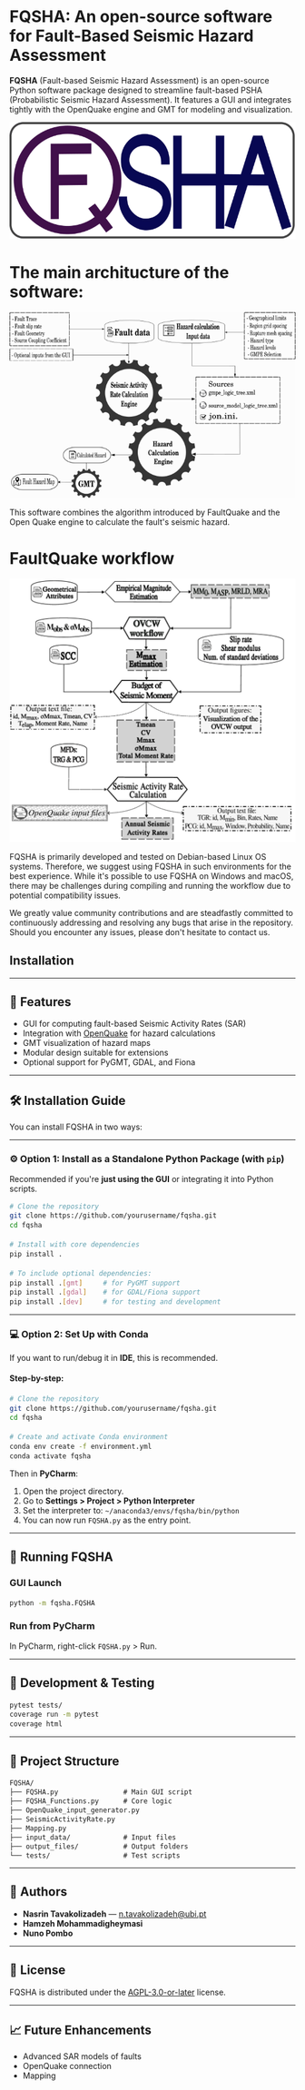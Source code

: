 #  FQSHA: An open-source software for Fault-Based Seismic Hazard Assessment

**FQSHA** (Fault-based Seismic Hazard Assessment) is an open-source Python software package designed to streamline fault-based PSHA (Probabilistic Seismic Hazard Assessment). It features a GUI and integrates tightly with the OpenQuake engine and GMT for modeling and visualization.

![FQSHA](https://github.com/GeoSignalAnalysis/FQSHA/blob/main/logo-1.png)

# The main architucture of the software:

![FQSHA](https://github.com/GeoSignalAnalysis/FQSHA/blob/main/Software_architecture.png)


This software combines the algorithm introduced by FaultQuake and the Open Quake engine to calculate the fault's seismic hazard.


# FaultQuake workflow

![FaultQuake](https://github.com/GeoSignalAnalysis/FaultQuake/blob/main/FaultQuake_workflow.png)


FQSHA is primarily developed and tested on Debian-based Linux OS systems. Therefore, we suggest using FQSHA in such environments for the best experience. While it's possible to use FQSHA on Windows and macOS, there may be challenges during compiling and running the workflow due to potential compatibility issues.

We greatly value community contributions and are steadfastly committed to continuously addressing and resolving any bugs that arise in the repository. Should you encounter any issues, please don't hesitate to contact us.


## Installation


---

## 🚀 Features

- GUI for computing fault-based Seismic Activity Rates (SAR)
- Integration with [OpenQuake](https://github.com/gem/oq-engine) for hazard calculations
- GMT visualization of hazard maps
- Modular design suitable for extensions
- Optional support for PyGMT, GDAL, and Fiona

---

## 🛠️ Installation Guide

You can install FQSHA in two ways:

---

### ⚙️ Option 1: Install as a Standalone Python Package (with `pip`)

Recommended if you're **just using the GUI** or integrating it into Python scripts.

```bash
# Clone the repository
git clone https://github.com/yourusername/fqsha.git
cd fqsha

# Install with core dependencies
pip install .

# To include optional dependencies:
pip install .[gmt]     # for PyGMT support
pip install .[gdal]    # for GDAL/Fiona support
pip install .[dev]     # for testing and development
```

---

### 💻 Option 2: Set Up with Conda

If you want to run/debug it in **IDE**, this is recommended.

#### Step-by-step:

```bash
# Clone the repository
git clone https://github.com/yourusername/fqsha.git
cd fqsha

# Create and activate Conda environment
conda env create -f environment.yml
conda activate fqsha
```

Then in **PyCharm**:
1. Open the project directory.
2. Go to **Settings > Project > Python Interpreter**
3. Set the interpreter to: `~/anaconda3/envs/fqsha/bin/python`
4. You can now run `FQSHA.py` as the entry point.

---

## 🚀 Running FQSHA

### GUI Launch

```bash
python -m fqsha.FQSHA
```

### Run from PyCharm
In PyCharm, right-click `FQSHA.py` > Run.

---

## 🧪 Development & Testing

```bash
pytest tests/
coverage run -m pytest
coverage html
```

---

## 📂 Project Structure

```
FQSHA/
├── FQSHA.py                # Main GUI script
├── FQSHA_Functions.py      # Core logic
├── OpenQuake_input_generator.py
├── SeismicActivityRate.py
├── Mapping.py
├── input_data/             # Input files
├── output_files/           # Output folders
└── tests/                  # Test scripts
```

---

## 👥 Authors

- **Nasrin Tavakolizadeh** — [n.tavakolizadeh@ubi.pt](mailto:n.tavakolizadeh@ubi.pt)
- **Hamzeh Mohammadigheymasi**
- **Nuno Pombo**

---

## 📄 License

FQSHA is distributed under the [AGPL-3.0-or-later](https://www.gnu.org/licenses/agpl-3.0.html) license.

---

## 📈 Future Enhancements

- Advanced SAR models of faults
- OpenQuake connection
- Mapping 

